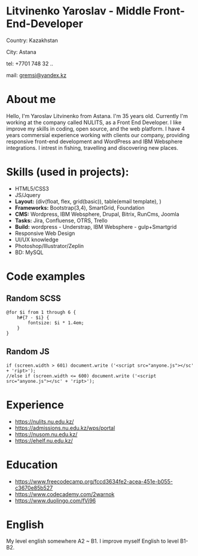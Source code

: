 # Litvinenko Yaroslav - Middle Front-End-Developer
Country: Kazakhstan

City: Astana

tel: +7701 748 32 ..

mail: gremsi@yandex.kz

# About me
Hello, 
I'm Yaroslav Litvinenko from Astana. I'm 35 years old. 
Currently I'm working at the company called NULITS, as a Front End Developer. 
I like improve my skills in coding, open source, and the web platform. 
I have 4 years commersial experience working with clients our company, providing responsive front-end development and WordPress and IBM Websphere integrations.
I intrest in fishing, travelling and discovering new places.

# Skills (used in projects):
 - HTML5/CSS3
 - JS/Jquery
 - **Layout:** (div(float, flex, grid(basic)), table(email template), )
 - **Frameworks:** Bootstrap(3,4), SmartGrid, Foundation
 - **CMS:** Wordpress, IBM Websphere, Drupal, Bitrix, RunCms, Joomla
 - **Tasks:** Jira, Confluense, OTRS, Trello
 - **Build:** wordpress - Understrap, IBM Websphere - gulp+Smartgrid
 - Responsive Web Design
 - UI/UX knowledge 
 - Photoshop/Illustrator/Zeplin
 - BD: MySQL


# Code examples
## Random SCSS
```
@for $i from 1 through 6 {
    h#{7 - $i} {
        fontsize: $i * 1.4em;
    }
}
```
## Random JS

```
if (screen.width > 601) document.write ('<script src="anyone.js"></sc' + 'ript>');
//else if (screen.width <= 600) document.write ('<script src="anyone.js"></sc' + 'ript>'); 
```

# Experience
* https://nulits.nu.edu.kz/
* https://admissions.nu.edu.kz/wps/portal
* https://nusom.nu.edu.kz/
* https://ehelf.nu.edu.kz/

# Education
* https://www.freecodecamp.org/fccd3634fe2-acea-451e-b055-c3670e85b527
* https://www.codecademy.com/2warnok
* https://www.duolingo.com/fVj96

# English
My level english somewhere A2 ~ B1. I improve myself English to level B1-B2.

